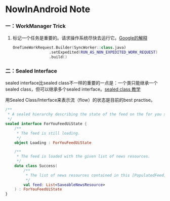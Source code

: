 # NowInAndroid Note

### 一：WorkManager Trick

1. 标记一个任务是重要的。请求操作系统尽快去运行它。[Google的解释](https://medium.com/androiddevelopers/using-workmanager-on-android-12-f7d483ca0ecb)

   ```kotlin
   OneTimeWorkRequest.Builder(SyncWorker::class.java)
                   .setExpedited(RUN_AS_NON_EXPEDITED_WORK_REQUEST)
                   .build()
   ```

### 二：Sealed Interface

sealed interface比sealed class不一样的重要的一点是：一个类只能继承一个sealed class，但可以继承多个sealed interface。[sealed class 教学](https://jorgecastillo.dev/sealed-interfaces-kotlin)

用Sealed Class/Interface来表示流（flow）的状态是目前的best practise。

```kotlin
/**
 * A sealed hierarchy describing the state of the feed on the for you screen.
 */
sealed interface ForYouFeedUiState {
    /**
     * The feed is still loading.
     */
    object Loading : ForYouFeedUiState

    /**
     * The feed is loaded with the given list of news resources.
     */
    data class Success(
        /**
         * The list of news resources contained in this [PopulatedFeed].
         */
        val feed: List<SaveableNewsResource>
    ) : ForYouFeedUiState
}
```

